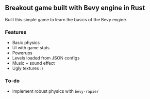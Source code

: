 ## Breakout game built with Bevy engine in Rust

Built this simple game to learn the basics of the Bevy engine.

### Features
- Basic physics
- UI with game stats
- Powerups
- Levels loaded from JSON configs
- Music + sound effect
- Ugly textures :)

### To-do
- Implement robust physics with `bevy-rapier`